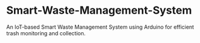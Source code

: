 # Smart-Waste-Management-System
An IoT-based Smart Waste Management System using Arduino for efficient trash monitoring and collection.
